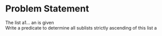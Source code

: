 # Problem Statement

The list a1... an is given \
Write a predicate to determine all sublists strictly ascending of this list a
